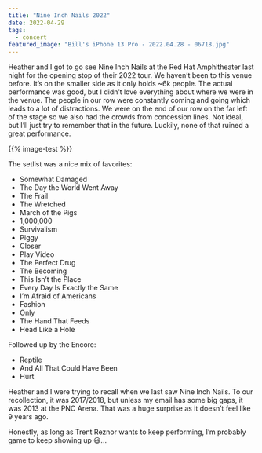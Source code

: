 ```yaml
---
title: "Nine Inch Nails 2022"
date: 2022-04-29
tags:
  - concert
featured_image: "Bill's iPhone 13 Pro - 2022.04.28 - 06718.jpg"
---
```


Heather and I got to go see Nine Inch Nails at the Red Hat Amphitheater last night for the opening stop of their 2022 tour. We haven’t been to this venue before. It’s on the smaller side as it only holds ~6k people. The actual performance was good, but I didn’t love everything about where we were in the venue. The people in our row were constantly coming and going which leads to a lot of distractions. We were on the end of our row on the far left of the stage so we also had the crowds from concession lines. Not ideal, but I’ll just try to remember that in the future. Luckily, none of that ruined a great performance.

{{% image-test %}}

The setlist was a nice mix of favorites:

- Somewhat Damaged
- The Day the World Went Away
- The Frail
- The Wretched
- March of the Pigs
- 1,000,000
- Survivalism
- Piggy
- Closer
- Play Video
- The Perfect Drug
- The Becoming
- This Isn’t the Place
- Every Day Is Exactly the Same
- I’m Afraid of Americans
- Fashion
- Only
- The Hand That Feeds
- Head Like a Hole

Followed up by the Encore:

- Reptile
- And All That Could Have Been
- Hurt

Heather and I were trying to recall when we last saw Nine Inch Nails. To our recollection, it was 2017/2018, but unless my email has some big gaps, it was 2013 at the PNC Arena. That was a huge surprise as it doesn’t feel like 9 years ago.

Honestly, as long as Trent Reznor wants to keep performing, I’m probably game to keep showing up 😃...
